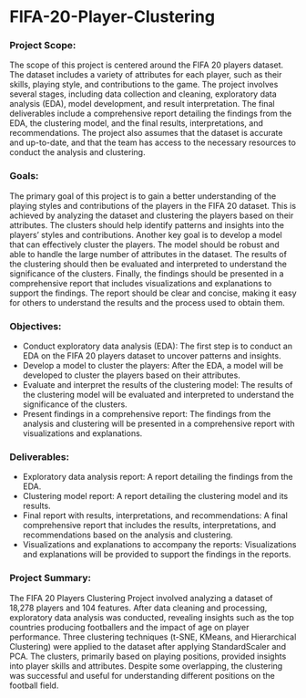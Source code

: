 # FIFA-20-Player-Clustering
### Project Scope: 
The scope of this project is centered around the FIFA 20 players dataset. The dataset includes a variety of attributes for each player, such as their skills, playing style, and contributions to the game. The project involves several stages, including data collection and cleaning, exploratory data analysis (EDA), model development, and result interpretation. The final deliverables include a comprehensive report detailing the findings from the EDA, the clustering model, and the final results, interpretations, and recommendations. The project also assumes that the dataset is accurate and up-to-date, and that the team has access to the necessary resources to conduct the analysis and clustering.

### Goals: 
The primary goal of this project is to gain a better understanding of the playing styles and contributions of the players in the FIFA 20 dataset. This is achieved by analyzing the dataset and clustering the players based on their attributes. The clusters should help identify patterns and insights into the players’ styles and contributions. Another key goal is to develop a model that can effectively cluster the players. The model should be robust and able to handle the large number of attributes in the dataset. The results of the clustering should then be evaluated and interpreted to understand the significance of the clusters. Finally, the findings should be presented in a comprehensive report that includes visualizations and explanations to support the findings. The report should be clear and concise, making it easy for others to understand the results and the process used to obtain them.

### Objectives:
- Conduct exploratory data analysis (EDA): The first step is to conduct an EDA on the FIFA 20 players dataset to uncover patterns and insights.
- Develop a model to cluster the players: After the EDA, a model will be developed to cluster the players based on their attributes.
- Evaluate and interpret the results of the clustering model: The results of the clustering model will be evaluated and interpreted to understand the significance of the clusters.
- Present findings in a comprehensive report: The findings from the analysis and clustering will be presented in a comprehensive report with visualizations and explanations.

### Deliverables:
- Exploratory data analysis report: A report detailing the findings from the EDA.
- Clustering model report: A report detailing the clustering model and its results.
- Final report with results, interpretations, and recommendations: A final comprehensive report that includes the results, interpretations, and recommendations based on the analysis and 
   clustering.
- Visualizations and explanations to accompany the reports: Visualizations and explanations will be provided to support the findings in the reports.

### Project Summary:
The FIFA 20 Players Clustering Project involved analyzing a dataset of 18,278 players and 104 features. After data cleaning and processing, exploratory data analysis was conducted, revealing insights such as the top countries producing footballers and the impact of age on player performance. Three clustering techniques (t-SNE, KMeans, and Hierarchical Clustering) were applied to the dataset after applying StandardScaler and PCA. The clusters, primarily based on playing positions, provided insights into player skills and attributes. Despite some overlapping, the clustering was successful and useful for understanding different positions on the football field.
